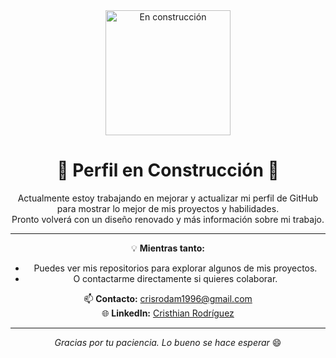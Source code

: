 <div align="center">

  <!-- Imagen/GIF de construcción -->
  <img src="https://media.giphy.com/media/WoD6JZnwap6s8/giphy.gif" width="200" alt="En construcción">

  # 🚧 Perfil en Construcción 🚧
  Actualmente estoy trabajando en mejorar y actualizar mi perfil de GitHub para mostrar lo mejor de mis proyectos y habilidades.  
  Pronto volverá con un diseño renovado y más información sobre mi trabajo.  

  ---
  
  💡 **Mientras tanto:**  
  - Puedes ver mis repositorios para explorar algunos de mis proyectos.
  - O contactarme directamente si quieres colaborar.

  📫 **Contacto:** [crisrodam1996@gmail.com](mailto:crisrodam1996@gmail.com)  
  🌐 **LinkedIn:** [Cristhian Rodríguez](https://www.linkedin.com/in/cristhian-rodriguez-659779205)

  ---
  _Gracias por tu paciencia. Lo bueno se hace esperar_ 😄

</div>
